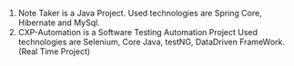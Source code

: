 1) Note Taker is a Java Project. Used technologies are Spring Core, Hibernate and MySql.
2) CXP-Automation is a Software Testing Automation Project Used technologies are Selenium, Core Java, testNG, DataDriven FrameWork.(Real Time Project)


